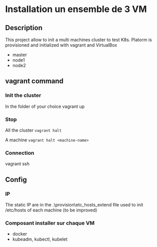 # Installation un ensemble de 3 VM

## Description

This project allow to init a multi machines cluster to test K8s.
Platorm is provisioned and initialized with vagrant and VirtualBox

- master
- node1
- node2

## vagrant command

### Init the cluster
In the folder of your choice
vagrant up

### Stop
All the cluster
```vagrant halt```

A machine
```vagrant halt <machine-name>```

### Connection
vagrant ssh <machine-name>

## Config
### IP
The static IP are in the .\provision\etc_hosts_extend file used to init  /etc/hosts of each machine (to be improved)

### Composant installer sur chaque VM

- docker
- kubeadm, kubectl, kubelet